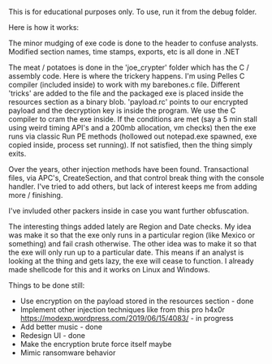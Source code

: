 This is for educational purposes only.
To use, run it from the debug folder.

Here is how it works:

The minor mudging of exe code is done to the header to confuse analysts. Modified section names, time stamps, exports, etc is all done in .NET

The meat / potatoes is done in the 'joe_crypter' folder which has the C / assembly code. Here is where the trickery happens. I'm using Pelles C compiler (included inside) to work with my barebones.c file. Different 'tricks' are added to the file and the packaged exe is placed inside the resources section as a binary blob. 'payload.rc' points to our encrypted payload and the decryption key is inside the program. We use the C compiler to cram the exe inside. If the conditions are met (say a 5 min stall using weird timing API's and a 200mb allocation, vm checks) then the exe runs via classic Run PE methods (hollowed out notepad.exe spawned, exe copied inside, process set running). If not satisfied, then the thing simply exits. 

Over the years, other injection methods have been found. Transactional files, via APC's, CreateSection, and that control break thing with the console handler. I've tried to add others, but lack of interest keeps me from adding more / finishing.

I've invluded other packers inside in case you want further obfuscation.

The interesting things added lately are Region and Date checks. My idea was make it so that the exe only runs in a particular region (like Mexico or something) and fail crash otherwise. The other idea was to make it so that the exe will only run up to a particular date. This means if an analyst is looking at the thing and gets lazy, the exe will cease to function. I already made shellcode for this and it works on Linux and Windows.

Things to be done still:

* Use encryption on the payload stored in the resources section - done
* Implement other injection techniques like from this pro h4x0r https://modexp.wordpress.com/2019/06/15/4083/ - in progress
* Add better music - done
* Redesign UI - done
* Make the encryption brute force itself maybe
* Mimic ransomware behavior


